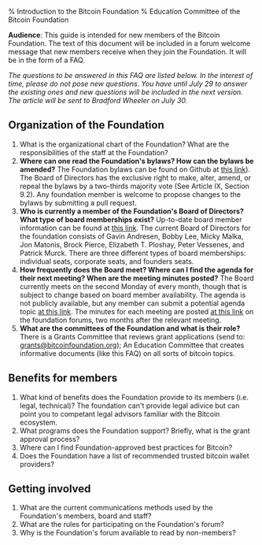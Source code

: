 % Introduction to the Bitcoin Foundation
% Education Committee of the Bitcoin Foundation

**Audience**: This guide is intended for new members of the Bitcoin Foundation. The text of this document will be included in a forum welcome message that new members receive when they join the Foundation. It will be in the form of a FAQ.

*The questions to be answered in this FAQ are listed below. In the interest of time, please do not pose new questions. You have until July 29 to answer the existing ones and new questions will be included in the next version. The article will be sent to Bradford Wheeler on July 30.* 

## Organization of the Foundation
1. What is the organizational chart of the Foundation? What are the responsibilities of the staff at the Foundation?
2. **Where can one read the Foundation's bylaws? How can the bylaws be amended?** The Foundation bylaws can be found on Github at [this link](https://github.com/pmlaw/The-Bitcoin-Foundation-Legal-Repo/tree/master/Bylaws)). The Board of Directors has the exclusive right to make, alter, amend, or repeal the bylaws by a two-thirds majority vote (See Article IX, Section 9.2). Any foundation member is welcome to propose changes to the bylaws by submitting a pull request.
3. **Who is currently a member of the Foundation's Board of Directors? What type of board memberships exist?** Up-to-date board member information can be found at [this link](https://bitcoinfoundation.org/about/board/). The current Board of Directors for the foundation consists of Gavin Andresen, Bobby Lee, Micky Malka, Jon Matonis, Brock Pierce, Elizabeth T. Ploshay, Peter Vessenes, and Patrick Murck. There are three different types of board memberships: individual seats, corporate seats, and founders seats.
4. **How frequently does the Board meet? Where can I find the agenda for their next meeting? When are the meeting minutes posted?** The Board currently meets on the second Monday of every month, though that is subject to change based on board member availability. The agenda is not publicly available, but any member can submit a potential agenda topic [at this link](https://bitcoinfoundation.org/forum/index.php?/topic/49-bf-board-meeting-agenda-requests/). The minutes for each meeting are posted [at this link](https://bitcoinfoundation.org/forum/index.php?/topic/1017-bitcoin-foundation-board-meeting-minutes/) on the foundation forums, two months after the relevant meeting.
5. **What are the committees of the Foundation and what is their role?** There is a Grants Committee that reviews grant applications (send to:  grants@bitcoinfoundation.org); An Education Committee that creates informative documents (like this FAQ) on all sorts of bitcoin topics. 


## Benefits for members
1. What kind of benefits does the Foundation provide to its members (i.e. legal, technical)? The foundation can't provide legal adivice but can point you to competant legal advisors familiar with the Bitcoin ecosystem.
2. What programs does the Foundation support? Briefly, what is the grant approval process?
3. Where can I find Foundation-approved best practices for Bitcoin?
4. Does the Foundation have a list of recommended trusted bitcoin wallet providers?

## Getting involved
1. What are the current communications methods used by the Foundation's members, board and staff?
2. What are the rules for participating on the Foundation's forum?
3. Why is the Foundation's forum available to read by non-members?
